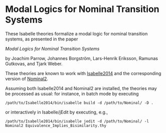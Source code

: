 # Modal Logics for Nominal Transition Systems

These Isabelle theories formalize a modal logic for nominal transition
systems, as presented in the paper

  *Modal Logics for Nominal Transition Systems*

by Joachim Parrow, Johannes Borgström, Lars-Henrik Eriksson, Ramunas
Gutkovas, and Tjark Weber.

These theories are known to work with
[Isabelle2014](https://isabelle.in.tum.de/)
and the corresponding version of
[Nominal2](https://isabelle.in.tum.de/nominal/download.html).

Assuming both Isabelle2014 and Nominal2 are installed, the theories
may be processed as usual: for instance, in batch mode by executing

  `/path/to/Isabelle2014/bin/isabelle build -d /path/to/Nominal/ -D .`

or interactively in Isabelle/jEdit by executing, e.g.,

  `/path/to/Isabelle2014/bin/isabelle jedit -d /path/to/Nominal/ -l Nominal2 Equivalence_Implies_Bisimilarity.thy`
